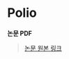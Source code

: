 # Polio
**논문 PDF**
> [논문 원본 링크](https://www.riss.kr/search/detail/DetailView.do?p_mat_type=1a0202e37d52c72d&control_no=18d8fdae621af7057f7a54760bb41745&keyword=%EC%B2%9C%EC%9C%A4%EC%88%98)
